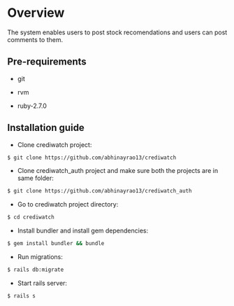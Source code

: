 # Overview
The system enables users to post stock recomendations and users can post comments to them.

## Pre-requirements

* git

* rvm

* ruby-2.7.0

## Installation guide

* Clone crediwatch project:

```bash
$ git clone https://github.com/abhinayrao13/crediwatch
```

* Clone crediwatch_auth project and make sure both the projects are in same folder:

```bash
$ git clone https://github.com/abhinayrao13/crediwatch_auth
```

* Go to crediwatch project directory:

```bash
$ cd crediwatch
```

* Install bundler and install gem dependencies:

```bash
$ gem install bundler && bundle
```

* Run migrations:

```bash
$ rails db:migrate
```

* Start rails server:

```bash
$ rails s
```
